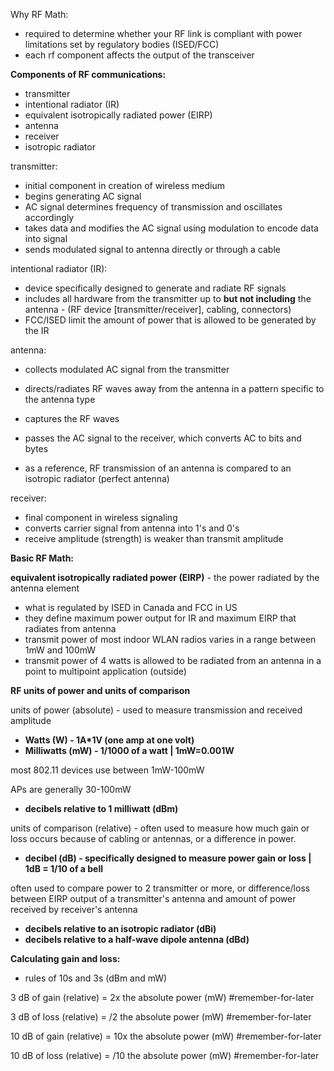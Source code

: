 Why RF Math:

- required to determine whether your RF link is compliant with power limitations set by regulatory bodies (ISED/FCC)
- each rf component affects the output of the transceiver

  

**Components of RF communications:**

- transmitter
- intentional radiator (IR)
- equivalent isotropically radiated power (EIRP)
- antenna
- receiver
- isotropic radiator

  

transmitter:

- initial component in creation of wireless medium
- begins generating AC signal
- AC signal determines frequency of transmission and oscillates accordingly
- takes data and modifies the AC signal using modulation to encode data into signal
- sends modulated signal to antenna directly or through a cable

  

intentional radiator (IR):

- device specifically designed to generate and radiate RF signals
- includes all hardware from the transmitter up to **but not including** the antenna - (RF device [transmitter/receiver], cabling, connectors)
- FCC/ISED limit the amount of power that is allowed to be generated by the IR

  

antenna:

- collects modulated AC signal from the transmitter
- directs/radiates RF waves away from the antenna in a pattern specific to the antenna type
- captures the RF waves
- passes the AC signal to the receiver, which converts AC to bits and bytes

  

- as a reference, RF transmission of an antenna is compared to an isotropic radiator (perfect antenna)

  

receiver:

- final component in wireless signaling
- converts carrier signal from antenna into 1's and 0's
- receive amplitude (strength) is weaker than transmit amplitude

  

**Basic RF Math:**

**equivalent isotropically radiated power (EIRP)** - the power radiated by the antenna element

- what is regulated by ISED in Canada and FCC in US
- they define maximum power output for IR and maximum EIRP that radiates from antenna
- transmit power of most indoor WLAN radios varies in a range between 1mW and 100mW
- transmit power of 4 watts is allowed to be radiated from an antenna in a point to multipoint application (outside)

  

**RF units of power and units of comparison**

units of power (absolute) - used to measure transmission and received amplitude

- **Watts (W) - 1A*1V (one amp at one volt)**
- **Milliwatts (mW) - 1/1000 of a watt | 1mW=0.001W**

most 802.11 devices use between 1mW-100mW

APs are generally 30-100mW

- **decibels relative to 1 milliwatt (dBm)**

  

units of comparison (relative) - often used to measure how much gain or loss occurs because of cabling or antennas, or a difference in power.

- **decibel (dB) - specifically designed to measure power gain or loss | 1dB = 1/10 of a bell**

often used to compare power to 2 transmitter or more, or difference/loss between EIRP output of a transmitter's antenna and amount of power received by receiver's antenna

- **decibels relative to an isotropic radiator (dBi)**
- **decibels relative to a half-wave dipole antenna (dBd)**

  

**Calculating gain and loss:**

- rules of 10s and 3s (dBm and mW)

  

3 dB of gain (relative) = 2x the absolute power (mW) #remember-for-later

  

3 dB of loss (relative) = /2 the absolute power (mW) #remember-for-later

  

10 dB of gain (relative) = 10x the absolute power (mW) #remember-for-later

  

10 dB of loss (relative) = /10 the absolute power (mW) #remember-for-later